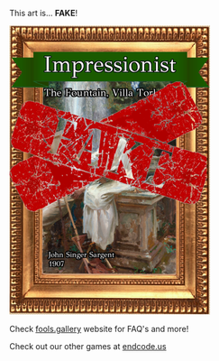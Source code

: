 This art is... 
 **FAKE**! 
 
 ![alt text](The_Fountain__Villa_Torlonia_Fake.png?raw=true "Artwork Card")  
 
 Check [fools.gallery](https://fools.gallery/) website for FAQ's and more! 
 
 Check out our other games at [endcode.us](https://endcode.us/)